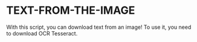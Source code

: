 # TEXT-FROM-THE-IMAGE
With this script, you can download text from an image!
To use it, you need to download OCR Tesseract.
